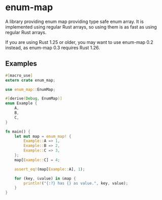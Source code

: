 # enum-map

A library providing enum map providing type safe enum array. It is
implemented using regular Rust arrays, so using them is as fast
as using regular Rust arrays.

If you are using Rust 1.25 or older, you may want to use enum-map 0.2 instead,
as enum-map 0.3 requires Rust 1.26.

## Examples

```rust
#[macro_use]
extern crate enum_map;

use enum_map::EnumMap;

#[derive(Debug, EnumMap)]
enum Example {
    A,
    B,
    C,
}

fn main() {
    let mut map = enum_map! {
        Example::A => 1,
        Example::B => 2,
        Example::C => 3,
    };
    map[Example::C] = 4;

    assert_eq!(map[Example::A], 1);

    for (key, &value) in &map {
        println!("{:?} has {} as value.", key, value);
    }
}
```
